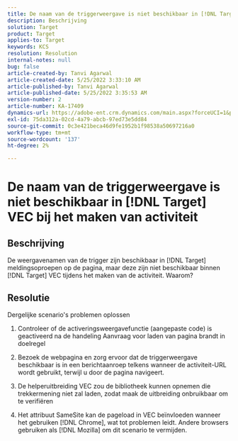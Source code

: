 ```yaml
---
title: De naam van de triggerweergave is niet beschikbaar in [!DNL Target] VEC bij het maken van activiteit
description: Beschrijving
solution: Target
product: Target
applies-to: Target
keywords: KCS
resolution: Resolution
internal-notes: null
bug: false
article-created-by: Tanvi Agarwal
article-created-date: 5/25/2022 3:33:10 AM
article-published-by: Tanvi Agarwal
article-published-date: 5/25/2022 3:35:53 AM
version-number: 2
article-number: KA-17409
dynamics-url: https://adobe-ent.crm.dynamics.com/main.aspx?forceUCI=1&pagetype=entityrecord&etn=knowledgearticle&id=d992f462-dbdb-ec11-a7b6-0022480b05aa
exl-id: 75da312a-02cd-4a79-abcb-97ed73e5dd84
source-git-commit: 0c3e421beca46d9fe1952b1f98538a50697216a0
workflow-type: tm+mt
source-wordcount: '137'
ht-degree: 2%

---
```


# De naam van de triggerweergave is niet beschikbaar in [!DNL Target] VEC bij het maken van activiteit

## Beschrijving


De weergavenamen van de trigger zijn beschikbaar in [!DNL Target] meldingsoproepen op de pagina, maar deze zijn niet beschikbaar binnen [!DNL Target] VEC tijdens het maken van de activiteit. Waarom?


## Resolutie


Dergelijke scenario&#39;s problemen oplossen

1. Controleer of de activeringsweergavefunctie (aangepaste code) is geactiveerd na de handeling Aanvraag voor laden van pagina brandt in doelregel

2. Bezoek de webpagina en zorg ervoor dat de triggerweergave beschikbaar is in een berichtaanroep telkens wanneer de activiteit-URL wordt gebruikt, terwijl u door de pagina navigeert.

3. De helperuitbreiding VEC zou de bibliotheek kunnen opnemen die trekkermening niet zal laden, zodat maak de uitbreiding onbruikbaar om te verifiëren

4. Het attribuut SameSite kan de pageload in VEC beïnvloeden wanneer het gebruiken [!DNL Chrome], wat tot problemen leidt. Andere browsers gebruiken als [!DNL Mozilla] om dit scenario te vermijden.
